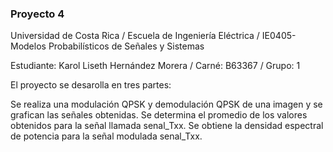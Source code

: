 ### Proyecto 4

Universidad de Costa Rica / Escuela de Ingeniería Eléctrica / IE0405-Modelos Probabilísticos de Señales y Sistemas

Estudiante: Karol Liseth Hernández Morera / Carné: B63367  / Grupo: 1




El proyecto se desarolla en tres partes:

Se realiza una modulación QPSK y demodulación QPSK de una imagen y se grafican las señales obtenidas.
Se determina el promedio de los valores obtenidos para la señal llamada senal_Txx.
Se obtiene la densidad espectral de potencia para la señal modulada senal_Txx.
